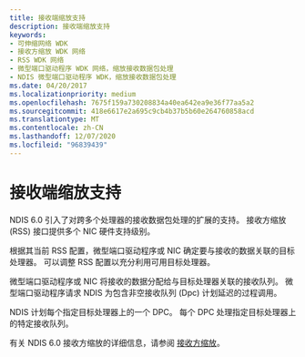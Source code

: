 ```yaml
---
title: 接收端缩放支持
description: 接收端缩放支持
keywords:
- 可伸缩网络 WDK
- 接收方缩放 WDK 网络
- RSS WDK 网络
- 微型端口驱动程序 WDK 网络，缩放接收数据包处理
- NDIS 微型端口驱动程序 WDK，缩放接收数据包处理
ms.date: 04/20/2017
ms.localizationpriority: medium
ms.openlocfilehash: 7675f159a730208834a40ea642ea9e36f77aa5a2
ms.sourcegitcommit: 418e6617e2a695c9cb4b37b5b60e264760858acd
ms.translationtype: MT
ms.contentlocale: zh-CN
ms.lasthandoff: 12/07/2020
ms.locfileid: "96839439"
---
```

# <a name="receive-side-scaling-support"></a>接收端缩放支持





NDIS 6.0 引入了对跨多个处理器的接收数据包处理的扩展的支持。 接收方缩放 (RSS) 接口提供多个 NIC 硬件支持级别。

根据其当前 RSS 配置，微型端口驱动程序或 NIC 确定要与接收的数据关联的目标处理器。 可以调整 RSS 配置以充分利用可用目标处理器。

微型端口驱动程序或 NIC 将接收的数据分配给与目标处理器关联的接收队列。 微型端口驱动程序请求 NDIS 为包含非空接收队列 (Dpc) 计划延迟的过程调用。

NDIS 计划每个指定目标处理器上的一个 DPC。 每个 DPC 处理指定目标处理器上的特定接收队列。

有关 NDIS 6.0 接收方缩放的详细信息，请参阅 [接收方缩放](./receive-side-scaling-version-2-rssv2-.md)。

 

